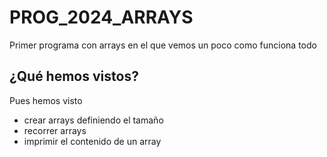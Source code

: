# PROG_2024_ARRAYS
Primer programa con arrays en el que vemos un poco como funciona todo

## ¿Qué hemos vistos?
Pues hemos visto
- crear arrays definiendo el tamaño
- recorrer arrays
- imprimir el contenido de un array
  
